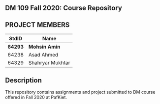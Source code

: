 
## DM 109 Fall 2020: Course Repository ##
## PROJECT MEMBERS ##
StdID | Name
------------ | -------------
**64293** | **Mohsin Amin** 
64238 | Asad Ahmed
64329| Shahryar Mukhtar

## Description ##
This repository contains assignments and project submitted to DM course offered in Fall 2020 at PafKiet.
